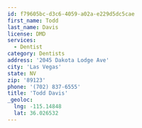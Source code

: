 ```yaml
---
id: f79605bc-d3c6-4059-a02a-e229d5dc5cae
first_name: Todd
last_name: Davis
license: DMD
services:
  - Dentist
category: Dentists
address: '2045 Dakota Lodge Ave'
city: 'Las Vegas'
state: NV
zip: '89123'
phone: '(702) 837-6555'
title: 'Todd Davis'
_geoloc:
  lng: -115.14848
  lat: 36.026532
---
```

